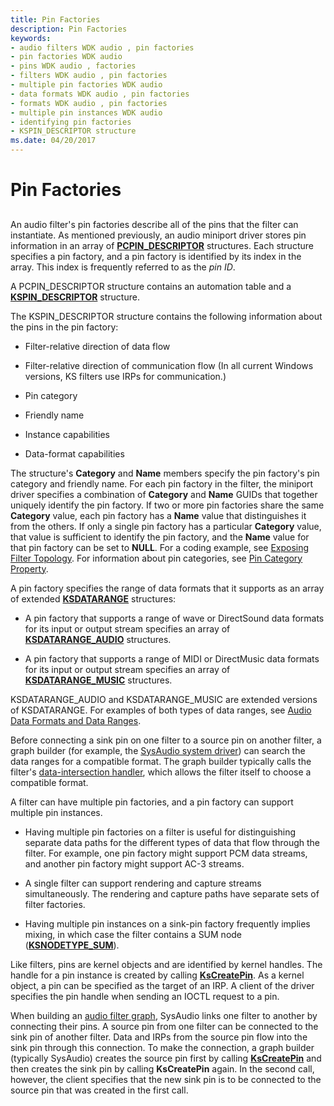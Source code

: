 ```yaml
---
title: Pin Factories
description: Pin Factories
keywords:
- audio filters WDK audio , pin factories
- pin factories WDK audio
- pins WDK audio , factories
- filters WDK audio , pin factories
- multiple pin factories WDK audio
- data formats WDK audio , pin factories
- formats WDK audio , pin factories
- multiple pin instances WDK audio
- identifying pin factories
- KSPIN_DESCRIPTOR structure
ms.date: 04/20/2017
---
```


# Pin Factories


## <span id="pin_factories"></span><span id="PIN_FACTORIES"></span>


An audio filter's pin factories describe all of the pins that the filter can instantiate. As mentioned previously, an audio miniport driver stores pin information in an array of [**PCPIN\_DESCRIPTOR**](/windows-hardware/drivers/ddi/portcls/ns-portcls-pcpin_descriptor) structures. Each structure specifies a pin factory, and a pin factory is identified by its index in the array. This index is frequently referred to as the *pin ID*.

A PCPIN\_DESCRIPTOR structure contains an automation table and a [**KSPIN\_DESCRIPTOR**](/windows-hardware/drivers/ddi/ks/ns-ks-kspin_descriptor) structure.

The KSPIN\_DESCRIPTOR structure contains the following information about the pins in the pin factory:

-   Filter-relative direction of data flow

-   Filter-relative direction of communication flow (In all current Windows versions, KS filters use IRPs for communication.)

-   Pin category

-   Friendly name

-   Instance capabilities

-   Data-format capabilities

The structure's **Category** and **Name** members specify the pin factory's pin category and friendly name. For each pin factory in the filter, the miniport driver specifies a combination of **Category** and **Name** GUIDs that together uniquely identify the pin factory. If two or more pin factories share the same **Category** value, each pin factory has a **Name** value that distinguishes it from the others. If only a single pin factory has a particular **Category** value, that value is sufficient to identify the pin factory, and the **Name** value for that pin factory can be set to **NULL**. For a coding example, see [Exposing Filter Topology](exposing-filter-topology.md). For information about pin categories, see [Pin Category Property](pin-category-property.md).

A pin factory specifies the range of data formats that it supports as an array of extended [**KSDATARANGE**](/previous-versions/ff561658(v=vs.85)) structures:

-   A pin factory that supports a range of wave or DirectSound data formats for its input or output stream specifies an array of [**KSDATARANGE\_AUDIO**](/windows-hardware/drivers/ddi/ksmedia/ns-ksmedia-ksdatarange_audio) structures.

-   A pin factory that supports a range of MIDI or DirectMusic data formats for its input or output stream specifies an array of [**KSDATARANGE\_MUSIC**](/windows-hardware/drivers/ddi/ksmedia/ns-ksmedia-ksdatarange_music) structures.

KSDATARANGE\_AUDIO and KSDATARANGE\_MUSIC are extended versions of KSDATARANGE. For examples of both types of data ranges, see [Audio Data Formats and Data Ranges](audio-data-formats-and-data-ranges.md).

Before connecting a sink pin on one filter to a source pin on another filter, a graph builder (for example, the [SysAudio system driver](kernel-mode-wdm-audio-components.md#sysaudio_system_driver)) can search the data ranges for a compatible format. The graph builder typically calls the filter's [data-intersection handler](data-intersection-handlers.md), which allows the filter itself to choose a compatible format.

A filter can have multiple pin factories, and a pin factory can support multiple pin instances.

-   Having multiple pin factories on a filter is useful for distinguishing separate data paths for the different types of data that flow through the filter. For example, one pin factory might support PCM data streams, and another pin factory might support AC-3 streams.

-   A single filter can support rendering and capture streams simultaneously. The rendering and capture paths have separate sets of filter factories.

-   Having multiple pin instances on a sink-pin factory frequently implies mixing, in which case the filter contains a SUM node ([**KSNODETYPE\_SUM**](./ksnodetype-sum.md)).

Like filters, pins are kernel objects and are identified by kernel handles. The handle for a pin instance is created by calling [**KsCreatePin**](/windows-hardware/drivers/ddi/ks/nf-ks-kscreatepin). As a kernel object, a pin can be specified as the target of an IRP. A client of the driver specifies the pin handle when sending an IOCTL request to a pin.

When building an [audio filter graph](audio-filter-graphs.md), SysAudio links one filter to another by connecting their pins. A source pin from one filter can be connected to the sink pin of another filter. Data and IRPs from the source pin flow into the sink pin through this connection. To make the connection, a graph builder (typically SysAudio) creates the source pin first by calling [**KsCreatePin**](/windows-hardware/drivers/ddi/ks/nf-ks-kscreatepin) and then creates the sink pin by calling **KsCreatePin** again. In the second call, however, the client specifies that the new sink pin is to be connected to the source pin that was created in the first call.

 

